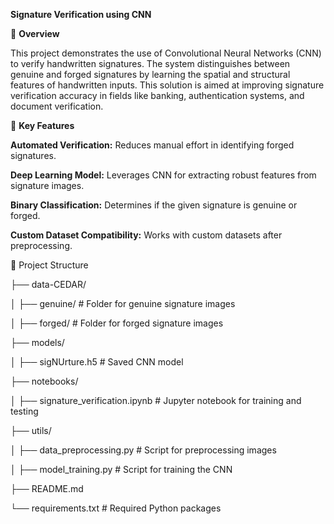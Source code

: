 **Signature Verification using CNN**

📜 **Overview**

This project demonstrates the use of Convolutional Neural Networks (CNN) to verify handwritten signatures. The system distinguishes between genuine and forged signatures by learning the spatial and structural features of handwritten inputs. This solution is aimed at improving signature verification accuracy in fields like banking, authentication systems, and document verification.

🧠 **Key Features**

**Automated Verification:** Reduces manual effort in identifying forged signatures.

**Deep Learning Model:** Leverages CNN for extracting robust features from signature images.

**Binary Classification:** Determines if the given signature is genuine or forged.

**Custom Dataset Compatibility:** Works with custom datasets after preprocessing.

📂 Project Structure

├── data-CEDAR/

│   ├── genuine/          # Folder for genuine signature images

│   ├── forged/           # Folder for forged signature images

├── models/

│   ├── sigNUrture.h5  # Saved CNN model

├── notebooks/

│   ├── signature_verification.ipynb  # Jupyter notebook for training and testing

├── utils/

│   ├── data_preprocessing.py        # Script for preprocessing images

│   ├── model_training.py            # Script for training the CNN

├── README.md

└── requirements.txt                 # Required Python packages

